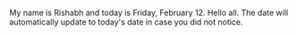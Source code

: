 My name is Rishabh and today is Friday, February 12. Hello all. The date will automatically update to today's date in case you did not notice.

